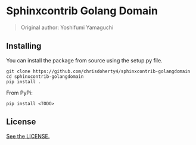 
# Sphinxcontrib Golang Domain

> Original author: Yoshifumi Yamaguchi <ymotongpoo at gmail.com>

## Installing

You can install the package from source using the setup.py file.

```
git clone https://github.com/chrisdoherty4/sphinxcontrib-golangdomain
cd sphinxcontrib-golangdomain
pip install .
```

From PyPi:

```
pip install <TODO>
```

## License

[See the LICENSE.](/LICENSE)
